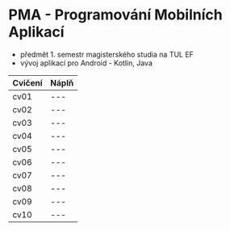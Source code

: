 # PMA - Programování Mobilních Aplikací
- předmět 1. semestr magisterského studia na TUL EF
- vývoj aplikací pro Android - Kotlin, Java

| Cvičení | Náplň |
| --- | --- |
| cv01 | --- |
| cv02 | --- |
| cv03 | --- |
| cv04 | --- |
| cv05 | --- |
| cv06 | --- |
| cv07 | --- |
| cv08 | --- |
| cv09 | --- |
| cv10 | --- |
